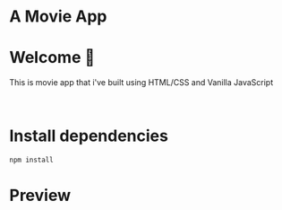 # A Movie App

# Welcome 👋

This is movie app that i've built using HTML/CSS and Vanilla JavaScript

 <br />

# Install dependencies

`npm install`

# Preview
